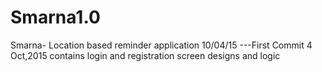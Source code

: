 # Smarna1.0
Smarna- Location based reminder application
10/04/15 ---First Commit 4 Oct,2015 contains login and registration screen designs and logic

